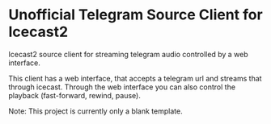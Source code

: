 # Unofficial Telegram Source Client for Icecast2
Icecast2 source client for streaming telegram audio controlled by a web interface.

This client has a web interface, that accepts a telegram url and streams that through icecast.
Through the web interface you can also control the playback (fast-forward, rewind, pause).

Note: This project is currently only a blank template.
